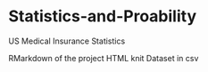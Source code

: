 # Statistics-and-Proability
US Medical Insurance Statistics

RMarkdown of the project
HTML knit
Dataset in csv

